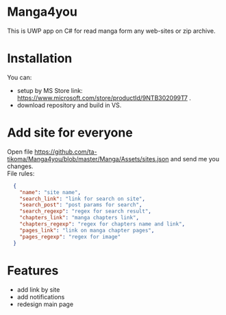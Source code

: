# Manga4you
This is UWP app on C# for read manga form any web-sites or zip archive.

# Installation 
You can:
- setup by MS Store link: https://www.microsoft.com/store/productId/9NTB302099T7 .
- download repository and build in VS.

# Add site for everyone
Open file https://github.com/ta-tikoma/Manga4you/blob/master/Manga/Assets/sites.json and send me you changes.  
File rules: 
```json
  {
    "name": "site name",
    "search_link": "link for search on site",
    "search_post": "post params for search", 
    "search_regexp": "regex for search result",
    "chapters_link": "manga chapters link", 
    "chapters_regexp": "regex for chapters name and link",
    "pages_link": "link on manga chapter pages",
    "pages_regexp": "regex for image"
  }
```

# Features
- add link by site
- add notifications
- redesign main page
